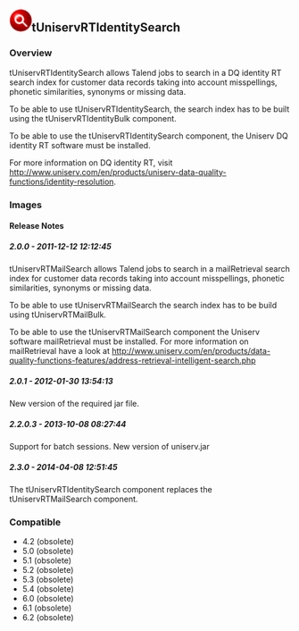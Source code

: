 ## <img src='./logo.jpg' width='40' height='40'>tUniservRTIdentitySearch

### Overview
tUniservRTIdentitySearch allows Talend jobs to search in a DQ identity RT search index for customer data records taking into account misspellings, phonetic similarities, synonyms or missing data. 

To be able to use tUniservRTIdentitySearch, the search index has to be built using the tUniservRTIdentityBulk component.

To be able to use the tUniservRTIdentitySearch component, the Uniserv DQ identity RT software must be installed.

For more information on DQ identity RT, visit http://www.uniserv.com/en/products/uniserv-data-quality-functions/identity-resolution.
### Images




#### Release Notes

##### 2.0.0 - 2011-12-12 12:12:45
tUniservRTMailSearch allows Talend jobs to search in a mailRetrieval search index for customer data records taking into account misspellings, phonetic similarities, synonyms or missing data. 

To be able to use tUniservRTMailSearch the search index has to be build using tUniservRTMailBulk.

To be able to use the tUniservRTMailSearch component the Uniserv software mailRetrieval must be installed. For more information on mailRetrieval have a look at http://www.uniserv.com/en/products/data-quality-functions-features/address-retrieval-intelligent-search.php
##### 2.0.1 - 2012-01-30 13:54:13
New version of the required jar file.
##### 2.2.0.3 - 2013-10-08 08:27:44
Support for batch sessions. New version of uniserv.jar
##### 2.3.0 - 2014-04-08 12:51:45
The tUniservRTIdentitySearch component replaces the tUniservRTMailSearch component.
### Compatible
 -  4.2 (obsolete)
 -   5.0 (obsolete)
 -   5.1 (obsolete)
 -   5.2 (obsolete)
 -   5.3 (obsolete)
 -   5.4 (obsolete)
 -   6.0 (obsolete)
 -   6.1 (obsolete)
 -   6.2 (obsolete)